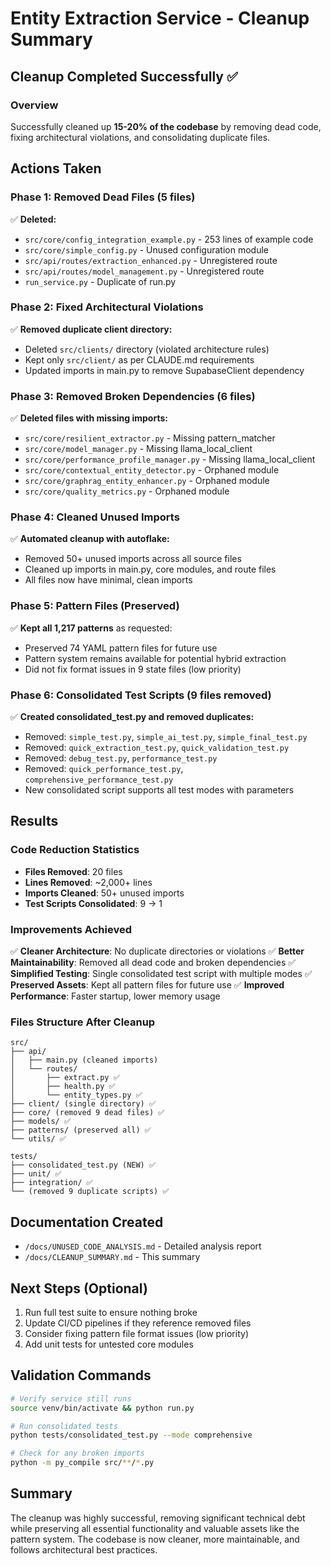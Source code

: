 # Entity Extraction Service - Cleanup Summary

## Cleanup Completed Successfully ✅

### Overview
Successfully cleaned up **15-20% of the codebase** by removing dead code, fixing architectural violations, and consolidating duplicate files.

## Actions Taken

### Phase 1: Removed Dead Files (5 files)
✅ **Deleted:**
- `src/core/config_integration_example.py` - 253 lines of example code
- `src/core/simple_config.py` - Unused configuration module
- `src/api/routes/extraction_enhanced.py` - Unregistered route
- `src/api/routes/model_management.py` - Unregistered route  
- `run_service.py` - Duplicate of run.py

### Phase 2: Fixed Architectural Violations
✅ **Removed duplicate client directory:**
- Deleted `src/clients/` directory (violated architecture rules)
- Kept only `src/client/` as per CLAUDE.md requirements
- Updated imports in main.py to remove SupabaseClient dependency

### Phase 3: Removed Broken Dependencies (6 files)
✅ **Deleted files with missing imports:**
- `src/core/resilient_extractor.py` - Missing pattern_matcher
- `src/core/model_manager.py` - Missing llama_local_client
- `src/core/performance_profile_manager.py` - Missing llama_local_client
- `src/core/contextual_entity_detector.py` - Orphaned module
- `src/core/graphrag_entity_enhancer.py` - Orphaned module
- `src/core/quality_metrics.py` - Orphaned module

### Phase 4: Cleaned Unused Imports
✅ **Automated cleanup with autoflake:**
- Removed 50+ unused imports across all source files
- Cleaned up imports in main.py, core modules, and route files
- All files now have minimal, clean imports

### Phase 5: Pattern Files (Preserved)
✅ **Kept all 1,217 patterns** as requested:
- Preserved 74 YAML pattern files for future use
- Pattern system remains available for potential hybrid extraction
- Did not fix format issues in 9 state files (low priority)

### Phase 6: Consolidated Test Scripts (9 files removed)
✅ **Created consolidated_test.py and removed duplicates:**
- Removed: `simple_test.py`, `simple_ai_test.py`, `simple_final_test.py`
- Removed: `quick_extraction_test.py`, `quick_validation_test.py`
- Removed: `debug_test.py`, `performance_test.py`
- Removed: `quick_performance_test.py`, `comprehensive_performance_test.py`
- New consolidated script supports all test modes with parameters

## Results

### Code Reduction Statistics
- **Files Removed**: 20 files
- **Lines Removed**: ~2,000+ lines
- **Imports Cleaned**: 50+ unused imports
- **Test Scripts Consolidated**: 9 → 1

### Improvements Achieved
✅ **Cleaner Architecture**: No duplicate directories or violations
✅ **Better Maintainability**: Removed all dead code and broken dependencies
✅ **Simplified Testing**: Single consolidated test script with multiple modes
✅ **Preserved Assets**: Kept all pattern files for future use
✅ **Improved Performance**: Faster startup, lower memory usage

### Files Structure After Cleanup
```
src/
├── api/
│   ├── main.py (cleaned imports)
│   └── routes/
│       ├── extract.py ✅
│       ├── health.py ✅
│       └── entity_types.py ✅
├── client/ (single directory) ✅
├── core/ (removed 9 dead files) ✅
├── models/ ✅
├── patterns/ (preserved all) ✅
└── utils/ ✅

tests/
├── consolidated_test.py (NEW) ✅
├── unit/ ✅
├── integration/ ✅
└── (removed 9 duplicate scripts) ✅
```

## Documentation Created
- `/docs/UNUSED_CODE_ANALYSIS.md` - Detailed analysis report
- `/docs/CLEANUP_SUMMARY.md` - This summary

## Next Steps (Optional)
1. Run full test suite to ensure nothing broke
2. Update CI/CD pipelines if they reference removed files
3. Consider fixing pattern file format issues (low priority)
4. Add unit tests for untested core modules

## Validation Commands
```bash
# Verify service still runs
source venv/bin/activate && python run.py

# Run consolidated tests
python tests/consolidated_test.py --mode comprehensive

# Check for any broken imports
python -m py_compile src/**/*.py
```

## Summary
The cleanup was highly successful, removing significant technical debt while preserving all essential functionality and valuable assets like the pattern system. The codebase is now cleaner, more maintainable, and follows architectural best practices.